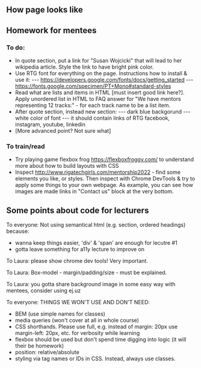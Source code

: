 ## How page looks like

## Homework for mentees

### To do:

- In quote section, put a link for "Susan Wojcicki" that will lead to her wikipedia article. Style the link to have bright pink color.
- Use RTG font for everything on the page. Instructions how to install & use it:
  --- https://developers.google.com/fonts/docs/getting_started
  --- https://fonts.google.com/specimen/PT+Mono#standard-styles
- Read what are lists and items in HTML [must insert good link here?]. Apply unordered list in HTML to FAQ answer for "We have mentors representing 12 tracks:" - for each track name to be a list item.
- After quote section, instead new section:
  --- dark blue backgorund
  --- white color of font
  --- it should contain links of RTG facebook, instagram, youtube, linkedin
- [More advanced point? Not sure what]

### To train/read

- Try playing game flexbox frog https://flexboxfroggy.com/ to understand more about how to build layouts with CSS
- Inspect http://www.rigatechgirls.com/mentorship2022 - find some elements you like, or styles. Then inspect with Chrome DevTools & try to apply some things to your own webpage. As example, you can see how images are made links in "Contact us" block at the very bottom.

## Some points about code for lecturers

To everyone: Not using semantical html (e.g. section, ordered headings) because:

- wanna keep things easier, 'div' & 'span' are enough for lecutre #1
- gotta leave something for a11y lecture to improve on

To Laura: please show chrome dev tools! Very important.

To Laura: Box-model - margin/padding/size - must be explained.

To Laura: you gotta share background image in some easy way with mentees, consider using ej.uz

To everyone: THINGS WE WON'T USE AND DON'T NEED:

- BEM (use simple names for classes)
- media queries (won't cover at all in whole course)
- CSS shorthands. Please use full, e.g. instead of margin: 20px use margin-left: 20px, etc. for verbosity while learning
- flexbox should be used but don't spend time digging into logic (it will their be homework)
- position: relative/absolute
- styling via tag names or IDs in CSS. Instead, always use classes.

